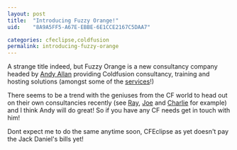 ```yaml
---
layout: post
title:  "Introducing Fuzzy Orange!"
uid:	"8A9A5FF5-A67E-EBBE-6E1CCE2167C5DAA7"

categories: cfeclipse,coldfusion
permalink: introducing-fuzzy-orange
---
```

A strange title indeed, but Fuzzy Orange is a new consultancy company headed by <a href="http://www.creative-restraint.co.uk">Andy Allan</a> providing Coldfusion consultancy, training and hosting solutions (amongst some of the <A href="http://www.creative-restraint.co.uk/blog/index.cfm/2007/2/20/Fuzzy-Orange-Ltd---Consultancy">services</a>!)

There seems to be a trend with the geniuses from the CF world to head out on their own consultancies recently (see <a href="http://ray.camdenfamily.com/">Ray</a>, <a href="http://www.firemoss.com/">Joe</a> and <a href="http://www.carehart.org/">Charlie</a> for example) and I think Andy will do great! So if you have any CF needs get in touch with him!

Dont expect me to do the same anytime soon, CFEclipse as yet doesn't pay the Jack Daniel's bills yet!